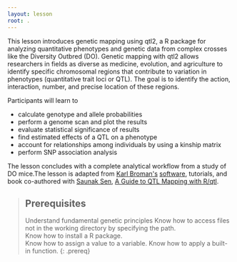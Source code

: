 ```yaml
---
layout: lesson
root: .
---
```

This lesson introduces genetic mapping using qtl2, a R package for analyzing quantitative phenotypes and genetic data from complex crosses like the Diversity Outbred (DO). Genetic mapping with qtl2 allows researchers in fields as diverse as medicine, evolution, and agriculture to identify specific chromosomal regions that contribute to variation in phenotypes (quantitative trait loci or QTL). The goal is to identify the action, interaction, number, and precise location of these regions.

Participants will learn to
* calculate genotype and allele probabilities
* perform a genome scan and plot the results
* evaluate statistical significance of results
* find estimated effects of a QTL on a phenotype
* account for relationships among individuals by using a kinship matrix
* perform SNP association analysis

The lesson concludes with a complete analytical workflow from a study of DO mice.The lesson is adapted from [Karl Broman's](http://kbroman.org/) [software](http://kbroman.org/pages/software.html), tutorials, and book co-authored with [Saunak Sen](http://senresearch.org/), [A Guide to QTL Mapping with R/qtl](http://www.rqtl.org/book/).

> ## Prerequisites
> Understand fundamental genetic principles
> Know how to access files not in the working directory by specifying the path.  
> Know how to install a R package.  
> Know how to assign a value to a variable.
> Know how to apply a built-in function.
{: .prereq}
